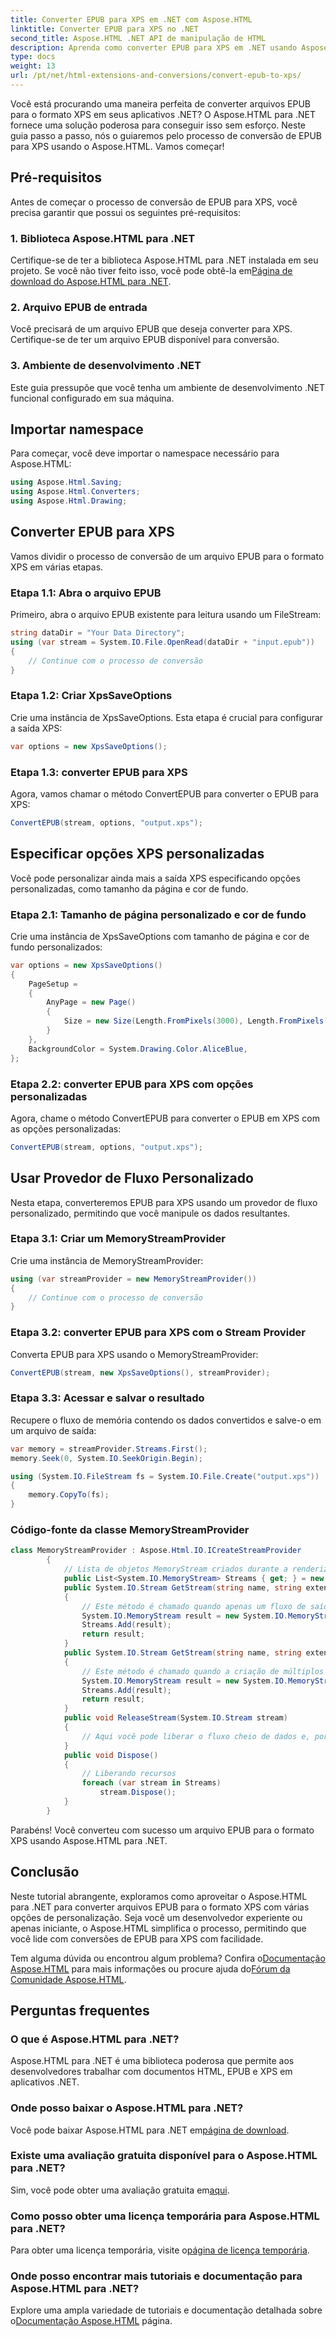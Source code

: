```yaml
---
title: Converter EPUB para XPS em .NET com Aspose.HTML
linktitle: Converter EPUB para XPS no .NET
second_title: Aspose.HTML .NET API de manipulação de HTML
description: Aprenda como converter EPUB para XPS em .NET usando Aspose.HTML para .NET. Siga nosso guia passo a passo para conversões sem esforço.
type: docs
weight: 13
url: /pt/net/html-extensions-and-conversions/convert-epub-to-xps/
---
```


Você está procurando uma maneira perfeita de converter arquivos EPUB para o formato XPS em seus aplicativos .NET? O Aspose.HTML para .NET fornece uma solução poderosa para conseguir isso sem esforço. Neste guia passo a passo, nós o guiaremos pelo processo de conversão de EPUB para XPS usando o Aspose.HTML. Vamos começar!

## Pré-requisitos

Antes de começar o processo de conversão de EPUB para XPS, você precisa garantir que possui os seguintes pré-requisitos:

### 1. Biblioteca Aspose.HTML para .NET

 Certifique-se de ter a biblioteca Aspose.HTML para .NET instalada em seu projeto. Se você não tiver feito isso, você pode obtê-la em[Página de download do Aspose.HTML para .NET](https://releases.aspose.com/html/net/).

### 2. Arquivo EPUB de entrada

Você precisará de um arquivo EPUB que deseja converter para XPS. Certifique-se de ter um arquivo EPUB disponível para conversão.

### 3. Ambiente de desenvolvimento .NET

Este guia pressupõe que você tenha um ambiente de desenvolvimento .NET funcional configurado em sua máquina.

## Importar namespace

Para começar, você deve importar o namespace necessário para Aspose.HTML:

```csharp
using Aspose.Html.Saving;
using Aspose.Html.Converters;
using Aspose.Html.Drawing;
```

## Converter EPUB para XPS

Vamos dividir o processo de conversão de um arquivo EPUB para o formato XPS em várias etapas.

### Etapa 1.1: Abra o arquivo EPUB

Primeiro, abra o arquivo EPUB existente para leitura usando um FileStream:

```csharp
string dataDir = "Your Data Directory";
using (var stream = System.IO.File.OpenRead(dataDir + "input.epub"))
{
    // Continue com o processo de conversão
}
```

### Etapa 1.2: Criar XpsSaveOptions

Crie uma instância de XpsSaveOptions. Esta etapa é crucial para configurar a saída XPS:

```csharp
var options = new XpsSaveOptions();
```

### Etapa 1.3: converter EPUB para XPS

Agora, vamos chamar o método ConvertEPUB para converter o EPUB para XPS:

```csharp
ConvertEPUB(stream, options, "output.xps");
```

## Especificar opções XPS personalizadas

Você pode personalizar ainda mais a saída XPS especificando opções personalizadas, como tamanho da página e cor de fundo.

### Etapa 2.1: Tamanho de página personalizado e cor de fundo

Crie uma instância de XpsSaveOptions com tamanho de página e cor de fundo personalizados:

```csharp
var options = new XpsSaveOptions()
{
    PageSetup =
    {
        AnyPage = new Page()
        {
            Size = new Size(Length.FromPixels(3000), Length.FromPixels(1000))
        }
    },
    BackgroundColor = System.Drawing.Color.AliceBlue,
};
```

### Etapa 2.2: converter EPUB para XPS com opções personalizadas

Agora, chame o método ConvertEPUB para converter o EPUB em XPS com as opções personalizadas:

```csharp
ConvertEPUB(stream, options, "output.xps");
```

## Usar Provedor de Fluxo Personalizado

Nesta etapa, converteremos EPUB para XPS usando um provedor de fluxo personalizado, permitindo que você manipule os dados resultantes.

### Etapa 3.1: Criar um MemoryStreamProvider

Crie uma instância de MemoryStreamProvider:

```csharp
using (var streamProvider = new MemoryStreamProvider())
{
    // Continue com o processo de conversão
}
```

### Etapa 3.2: converter EPUB para XPS com o Stream Provider

Converta EPUB para XPS usando o MemoryStreamProvider:

```csharp
ConvertEPUB(stream, new XpsSaveOptions(), streamProvider);
```

### Etapa 3.3: Acessar e salvar o resultado

Recupere o fluxo de memória contendo os dados convertidos e salve-o em um arquivo de saída:

```csharp
var memory = streamProvider.Streams.First();
memory.Seek(0, System.IO.SeekOrigin.Begin);

using (System.IO.FileStream fs = System.IO.File.Create("output.xps"))
{
    memory.CopyTo(fs);
}
```

### Código-fonte da classe MemoryStreamProvider

```csharp
class MemoryStreamProvider : Aspose.Html.IO.ICreateStreamProvider
        {
            // Lista de objetos MemoryStream criados durante a renderização do documento
            public List<System.IO.MemoryStream> Streams { get; } = new List<System.IO.MemoryStream>();
            public System.IO.Stream GetStream(string name, string extension)
            {
                // Este método é chamado quando apenas um fluxo de saída é necessário, por exemplo, para formatos XPS, PDF ou TIFF.
                System.IO.MemoryStream result = new System.IO.MemoryStream();
                Streams.Add(result);
                return result;
            }
            public System.IO.Stream GetStream(string name, string extension, int page)
            {
                // Este método é chamado quando a criação de múltiplos fluxos de saída é necessária. Por exemplo, durante a renderização de HTML para listar os arquivos de imagem (JPG, PNG, etc.)
                System.IO.MemoryStream result = new System.IO.MemoryStream();
                Streams.Add(result);
                return result;
            }
            public void ReleaseStream(System.IO.Stream stream)
            {
                // Aqui você pode liberar o fluxo cheio de dados e, por exemplo, liberá-lo para o disco rígido
            }
            public void Dispose()
            {
                // Liberando recursos
                foreach (var stream in Streams)
                    stream.Dispose();
            }
        }
```
Parabéns! Você converteu com sucesso um arquivo EPUB para o formato XPS usando Aspose.HTML para .NET.

## Conclusão

Neste tutorial abrangente, exploramos como aproveitar o Aspose.HTML para .NET para converter arquivos EPUB para o formato XPS com várias opções de personalização. Seja você um desenvolvedor experiente ou apenas iniciante, o Aspose.HTML simplifica o processo, permitindo que você lide com conversões de EPUB para XPS com facilidade.

 Tem alguma dúvida ou encontrou algum problema? Confira o[Documentação Aspose.HTML](https://reference.aspose.com/html/net/) para mais informações ou procure ajuda do[Fórum da Comunidade Aspose.HTML](https://forum.aspose.com/).

## Perguntas frequentes

### O que é Aspose.HTML para .NET?
Aspose.HTML para .NET é uma biblioteca poderosa que permite aos desenvolvedores trabalhar com documentos HTML, EPUB e XPS em aplicativos .NET.

### Onde posso baixar o Aspose.HTML para .NET?
 Você pode baixar Aspose.HTML para .NET em[página de download](https://releases.aspose.com/html/net/).

### Existe uma avaliação gratuita disponível para o Aspose.HTML para .NET?
 Sim, você pode obter uma avaliação gratuita em[aqui](https://releases.aspose.com/).

### Como posso obter uma licença temporária para Aspose.HTML para .NET?
 Para obter uma licença temporária, visite o[página de licença temporária](https://purchase.aspose.com/temporary-license/).

### Onde posso encontrar mais tutoriais e documentação para Aspose.HTML para .NET?
 Explore uma ampla variedade de tutoriais e documentação detalhada sobre o[Documentação Aspose.HTML](https://reference.aspose.com/html/net/) página.